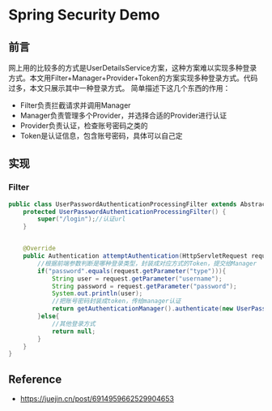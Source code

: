 # Spring Security Demo

## 前言

网上用的比较多的方式是UserDetailsService方案，这种方案难以实现多种登录方式。本文用Filter+Manager+Provider+Token的方案实现多种登录方式。代码过多，本文只展示其中一种登录方式。 简单描述下这几个东西的作用：

- Filter负责拦截请求并调用Manager
- Manager负责管理多个Provider，并选择合适的Provider进行认证
- Provider负责认证，检查账号密码之类的
- Token是认证信息，包含账号密码，具体可以自己定

## 实现

### Filter

```java
public class UserPasswordAuthenticationProcessingFilter extends AbstractAuthenticationProcessingFilter {
    protected UserPasswordAuthenticationProcessingFilter() {
        super("/login");//认证url
    }


    @Override
    public Authentication attemptAuthentication(HttpServletRequest request, HttpServletResponse httpServletResponse) throws AuthenticationException, IOException, ServletException {
        //根据前端参数判断是哪种登录类型，封装成对应方式的Token，提交给Manager
        if("password".equals(request.getParameter("type"))){
            String user = request.getParameter("username");
            String password = request.getParameter("password");
            System.out.println(user);
            //把账号密码封装成token，传给manager认证
            return getAuthenticationManager().authenticate(new UserPasswordAuthenticationToken(user,password));
        }else{
            //其他登录方式
            return null;
        }
    }
}

```





## Reference

- https://juejin.cn/post/6914959662529904653
